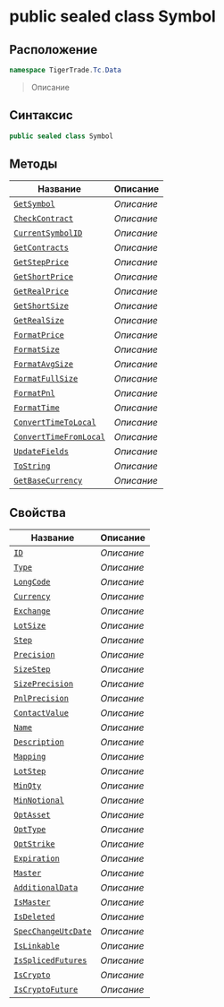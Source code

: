 
# public sealed class Symbol
## Расположение
```csharp
namespace TigerTrade.Tc.Data
```



> Описание

## Синтаксис
```csharp
public sealed class Symbol
```


## Методы
| Название | Описание |
| --- | --- |
| [`GetSymbol`](./Symbol.cs/Методы/GetSymbol.md) | *Описание* |
| [`CheckContract`](./Symbol.cs/Методы/CheckContract.md) | *Описание* |
| [`CurrentSymbolID`](./Symbol.cs/Методы/CurrentSymbolID.md) | *Описание* |
| [`GetContracts`](./Symbol.cs/Методы/GetContracts.md) | *Описание* |
| [`GetStepPrice`](./Symbol.cs/Методы/GetStepPrice.md) | *Описание* |
| [`GetShortPrice`](./Symbol.cs/Методы/GetShortPrice.md) | *Описание* |
| [`GetRealPrice`](./Symbol.cs/Методы/GetRealPrice.md) | *Описание* |
| [`GetShortSize`](./Symbol.cs/Методы/GetShortSize.md) | *Описание* |
| [`GetRealSize`](./Symbol.cs/Методы/GetRealSize.md) | *Описание* |
| [`FormatPrice`](./Symbol.cs/Методы/FormatPrice.md) | *Описание* |
| [`FormatSize`](./Symbol.cs/Методы/FormatSize.md) | *Описание* |
| [`FormatAvgSize`](./Symbol.cs/Методы/FormatAvgSize.md) | *Описание* |
| [`FormatFullSize`](./Symbol.cs/Методы/FormatFullSize.md) | *Описание* |
| [`FormatPnl`](./Symbol.cs/Методы/FormatPnl.md) | *Описание* |
| [`FormatTime`](./Symbol.cs/Методы/FormatTime.md) | *Описание* |
| [`ConvertTimeToLocal`](./Symbol.cs/Методы/ConvertTimeToLocal.md) | *Описание* |
| [`ConvertTimeFromLocal`](./Symbol.cs/Методы/ConvertTimeFromLocal.md) | *Описание* |
| [`UpdateFields`](./Symbol.cs/Методы/UpdateFields.md) | *Описание* |
| [`ToString`](./Symbol.cs/Методы/ToString.md) | *Описание* |
| [`GetBaseCurrency`](./Symbol.cs/Методы/GetBaseCurrency.md) | *Описание* |

## Свойства
| Название | Описание |
| --- | --- |
| [`ID`](./Symbol.cs/Свойства/ID.md) | *Описание* |
| [`Type`](./Symbol.cs/Свойства/Type.md) | *Описание* |
| [`LongCode`](./Symbol.cs/Свойства/LongCode.md) | *Описание* |
| [`Currency`](./Symbol.cs/Свойства/Currency.md) | *Описание* |
| [`Exchange`](./Symbol.cs/Свойства/Exchange.md) | *Описание* |
| [`LotSize`](./Symbol.cs/Свойства/LotSize.md) | *Описание* |
| [`Step`](./Symbol.cs/Свойства/Step.md) | *Описание* |
| [`Precision`](./Symbol.cs/Свойства/Precision.md) | *Описание* |
| [`SizeStep`](./Symbol.cs/Свойства/SizeStep.md) | *Описание* |
| [`SizePrecision`](./Symbol.cs/Свойства/SizePrecision.md) | *Описание* |
| [`PnlPrecision`](./Symbol.cs/Свойства/PnlPrecision.md) | *Описание* |
| [`ContactValue`](./Symbol.cs/Свойства/ContactValue.md) | *Описание* |
| [`Name`](./Symbol.cs/Свойства/Name.md) | *Описание* |
| [`Description`](./Symbol.cs/Свойства/Description.md) | *Описание* |
| [`Mapping`](./Symbol.cs/Свойства/Mapping.md) | *Описание* |
| [`LotStep`](./Symbol.cs/Свойства/LotStep.md) | *Описание* |
| [`MinQty`](./Symbol.cs/Свойства/MinQty.md) | *Описание* |
| [`MinNotional`](./Symbol.cs/Свойства/MinNotional.md) | *Описание* |
| [`OptAsset`](./Symbol.cs/Свойства/OptAsset.md) | *Описание* |
| [`OptType`](./Symbol.cs/Свойства/OptType.md) | *Описание* |
| [`OptStrike`](./Symbol.cs/Свойства/OptStrike.md) | *Описание* |
| [`Expiration`](./Symbol.cs/Свойства/Expiration.md) | *Описание* |
| [`Master`](./Symbol.cs/Свойства/Master.md) | *Описание* |
| [`AdditionalData`](./Symbol.cs/Свойства/AdditionalData.md) | *Описание* |
| [`IsMaster`](./Symbol.cs/Свойства/IsMaster.md) | *Описание* |
| [`IsDeleted`](./Symbol.cs/Свойства/IsDeleted.md) | *Описание* |
| [`SpecChangeUtcDate`](./Symbol.cs/Свойства/SpecChangeUtcDate.md) | *Описание* |
| [`IsLinkable`](./Symbol.cs/Свойства/IsLinkable.md) | *Описание* |
| [`IsSplicedFutures`](./Symbol.cs/Свойства/IsSplicedFutures.md) | *Описание* |
| [`IsCrypto`](./Symbol.cs/Свойства/IsCrypto.md) | *Описание* |
| [`IsCryptoFuture`](./Symbol.cs/Свойства/IsCryptoFuture.md) | *Описание* |



